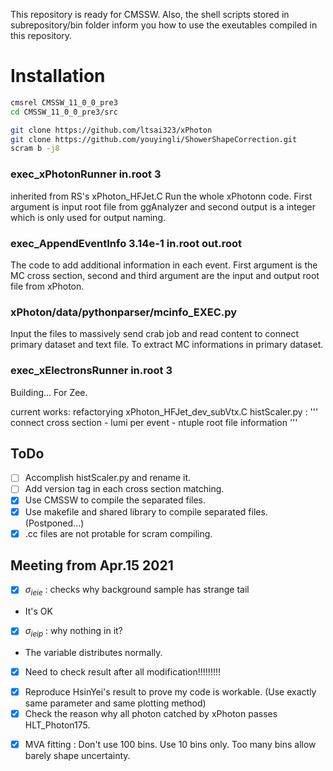 This repository is ready for CMSSW.
Also, the shell scripts stored in subrepository/bin folder inform you how to use the exeutables compiled in this repository.

# Installation
```bash
cmsrel CMSSW_11_0_0_pre3
cd CMSSW_11_0_0_pre3/src

git clone https://github.com/ltsai323/xPhoton
git clone https://github.com/youyingli/ShowerShapeCorrection.git
scram b -j8
```

### exec_xPhotonRunner in.root 3
inherited from RS's xPhoton_HFJet.C
Run the whole xPhotonn code.
First argument is input root file from ggAnalyzer and second output is a integer which is only used for output naming.
### exec_AppendEventInfo 3.14e-1 in.root out.root
The code to add additional information in each event.
First argument is the MC cross section, second and third argument are the input and output root file from xPhoton.
### xPhoton/data/pythonparser/mcinfo_EXEC.py
Input the files to massively send crab job and read content to connect primary dataset and text file.
To extract MC informations in primary dataset.
### exec_xElectronsRunner in.root 3
Building...
For Zee.



current works:
refactorying xPhoton_HFJet_dev_subVtx.C
histScaler.py : 
'''
  connect cross section - lumi per event - ntuple root file information 
'''

## ToDo 
- [ ] Accomplish histScaler.py and rename it.
- [ ] Add version tag in each cross section matching.
- [x] Use CMSSW to compile the separated files.
- [x] Use makefile and shared library to compile separated files. (Postponed...)
- [x] .cc files are not protable for scram compiling.
## Meeting from Apr.15 2021 ##
- [x] $\sigma_{ieie}$ : checks why background sample has strange tail
* It's OK
- [x] $\sigma_{ieip}$ : why nothing in it?
* The variable distributes normally.
- [x] Need to check result after all modification!!!!!!!!!
* [x] Reproduce HsinYei's result to prove my code is workable. (Use exactly same parameter and same plotting method)
* [x] Check the reason why all photon catched by xPhoton passes HLT_Photon175.
- [x] MVA fitting : Don't use 100 bins. Use 10 bins only. Too many bins allow barely shape uncertainty.
